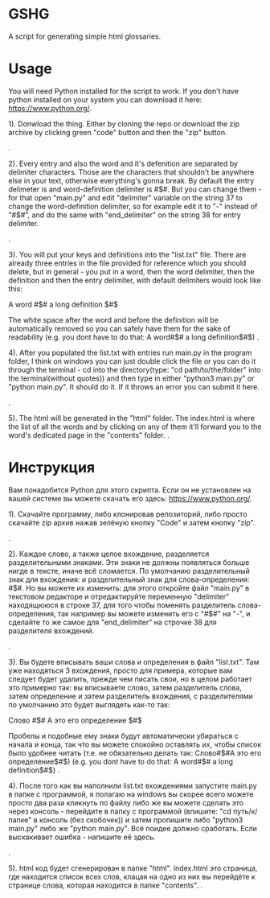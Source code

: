 # GSHG
A script for generating simple html glossaries.


# Usage

You will need Python installed for the script to work. If you don't have python installed on your system you can download it here: https://www.python.org/.

1). Donwload the thing. Either by cloning the repo or download the zip archive by clicking green "code" button and then the "zip" button.

.

2). Every entry and also the word and it's defenition are separated by delimiter characters. Those are the characters that shouldn't be anywhere else in your text, otherwise everything's gonna break. By default the entry delimeter is $%$ and word-definition delimiter is #$#. But you can change them - for that open "main.py" and edit "delimiter" variable on the string 37 to change the word-definition delimiter, so for example edit it to "-" instead of "#$#", and do the same with "end_delimiter" on the string 38 for entry delimiter. 

.

3). You will put your keys and definitions into the "list.txt" file. There are already three entries in the file provided for reference which you should delete, but in general - you put in a word, then the word delimiter, then the definition and then the entry delimiter, with default delimiters would look like this:

A word #$# a long definition $#$

The white space after the word and before the definition will be automatically removed so you can safely have them for the sake of readability (e.g. you dont have to do that: A word#$# a long definition$#$)
.

4). After you populated the list.txt with entries run main.py in the program folder, I think on windows you can just double click the file or you can do it through the terminal - cd into the directory(type: "cd path/to/the/folder" into the terminal(without quotes)) and then type in either "python3 main.py" or "python main.py". It should do it. If it throws an error you can submit it here.


.

5). The html will be generated in the "html" folder. The index.html is where the list of all the words and by clicking on any of them it'll forward you to the word's dedicated page in the "contents" folder.
.

# Инструкция

Вам понадобится Python для этого скрипта. Если он не установлен на вашей системе вы можете скачать его здесь: https://www.python.org/.

1). Скачайте программу, либо клонировав репозиторий, либо просто скачайте zip архив нажав зелёную кнопку "Code" и затем кнопку "zip". 

.

2). Каждое слово, а также целое вхождение, разделяется разделительными знаками. Эти знаки не должны появляться больше нигде в тексте, иначе всё сломается. По умолчанию разделительный знак для вхождения: $%$ и разделительный знак для слова-определения: #$#. Но вы можете их изменить: для этого откройте файл "main.py" в текстовом редакторе и отредактируйте переменную "delimiter" находящююся в строке 37, для того чтобы поменять разделитель слова-определения, так например вы можете изменить его с "#$#" на "-", и сделайте то же самое для "end_delimiter" на строчке 38 для разделителя вхождений. 

.

3). Вы будете вписывать ваши слова и определения в файл "list.txt". Там уже находяться 3 вхождения, просто для примера, которые вам следует будет удалить, прежде чем писать свои, но в целом работает это примерно так:  вы вписываете слово, затем разделитель слова, затем определение и затем разделитель вхождения, с разделителями по умолчанию это будет выглядеть как-то так:

Слово #$# А это его определение $#$

Пробелы и подобные ему знаки будут автоматически убираться с начала и конца, так что вы можете спокойно оставлять их, чтобы список было удобнее читать (т.е. не обязательно делать так: Слово#$#А это его определение$#$) (e.g. you dont have to do that: A word#$# a long definition$#$)
.

4). После того как вы наполнили list.txt вхождениями запустите main.py в папке с программой, я полагаю на windows вы скорее всего можете просто два раза кликнуть по файлу либо же вы можете сделать это через консоль - перейдите в папку с программой (впишите: "cd путь/к/папке" в консоль (без скобочек)) и затем пропишите либо "python3 main.py" либо же "python main.py". Всё поидее должно сработать. Если выскакивает ошибка - напишите её здесь.


.

5). html код будет сгенерирован в папке "html". index.html это страница, где находится список всех слов, клацая на одно из них вы перейдёте к странице слова, которая находится в папке "contents".
.


